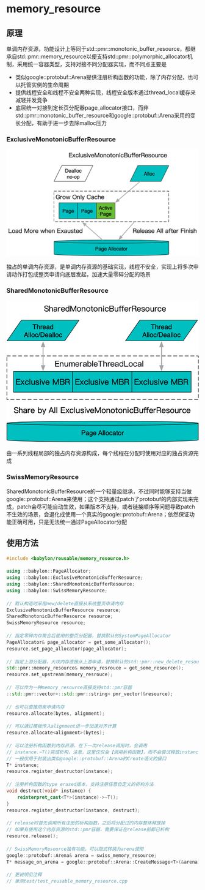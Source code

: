 # memory_resource

## 原理

单调内存资源，功能设计上等同于std::pmr::monotonic_buffer_resource，都继承自std::pmr::memory_resource以便支持std::pmr::polymorphic_allocator机制，采用统一容器类型，支持对接不同分配器实现，而不同点主要是

- 类似google::protobuf::Arena提供注册析构函数的功能，除了内存分配，也可以托管实例的生命周期
- 提供线程安全和线程不安全两种实现，线程安全版本通过thread_local缓存来减轻并发竞争
- 底层统一对接到定长页分配器page_allocator接口，而非std::pmr::monotonic_buffer_resource和google::protobuf::Arena采用的变长分配，有助于进一步去除malloc压力

### ExclusiveMonotonicBufferResource

![](images/exclusive.png)

独占的单调内存资源，是单调内存资源的基础实现，线程不安全，实现上将多次申请动作打包成整页申请向底层发起，加速大量零碎分配的场景

### SharedMonotonicBufferResource

![](images/shared.png)

由一系列线程局部的独占内存资源构成，每个线程在分配时使用对应的独占资源完成

### SwissMemoryResource

SharedMonotonicBufferResource的一个轻量级继承，不过同时能够支持当做google::protobuf::Arena来使用；这个支持通过patch了protobuf的内部实现来完成，patch会尽可能自动生效，如果版本不支持，或者链接顺序等问题导致patch不生效的场景，会退化成使用一个真实的google::protobuf::Arena；依然保证功能正确可用，只是无法统一通过PageAllocator分配

## 使用方法

```c++
#include <babylon/reusable/memory_resource.h>

using ::babylon::PageAllocator;
using ::babylon::ExclusiveMonotonicBufferResource;
using ::babylon::SharedMonotonicBufferResource;
using ::babylon::SwissMemoryResource;

// 默认构造时采用new/delete直接从系统整页申请内存
ExclusiveMonotonicBufferResource resource;
SharedMonotonicBufferResource resource;
SwissMemoryResource resource;

// 指定零碎内存聚合后使用的整页分配器，替换默认的SystemPageAllocator
PageAllocator& page_allocator = get_some_allocator();
resource.set_page_allocator(page_allocator);

// 指定上游分配器，大块内存直接从上游申请，替换默认的std::pmr::new_delete_resource();
std::pmr::memory_resource& memory_resrouce = get_some_resource();
resource.set_upstream(memory_resrouce);

// 可以作为一种memory_resource直接支持std::pmr容器
::std::pmr::vector<::std::pmr::string> pmr_vector(&resource);

// 也可以直接用来申请内存
resource.allocate(bytes, alignment);

// 可以通过模板传入alignment进一步加速对齐计算
resource.allocate<alignment>(bytes);

// 可以注册析构函数到内存资源，在下一次release调用时，会调用
// instance.~T()完成析构，注意，这里仅仅会【调用析构函数】，而不会尝试释放instance本身的内存
// 一般仅用于封装出类似google::protobuf::Arena的Create语义的接口
T* instance;
resource.register_destructor(instance);

// 注册析构函数的type erased版本，支持注册任意自定义的析构方法
void destruct(void* instance) {
    reinterpret_cast<T*>(instance)->~T();
}
resource.register_destructor(instance, destruct);

// release时首先调用所有注册的析构函数，之后将分配过的内存整体释放掉
// 如果有使用这个内存资源的std::pmr容器，需要保证在release前都已析构
resource.release();

// SwissMemoryResource独有功能，可以隐式转换为arena使用
google::protobuf::Arena& arena = swiss_memory_resource;
T* message_on_arena = google::protobuf::Arena::CreateMessage<T>(&arena);

// 更说明见注释
// 单测test/test_reusable_memory_resource.cpp
```
